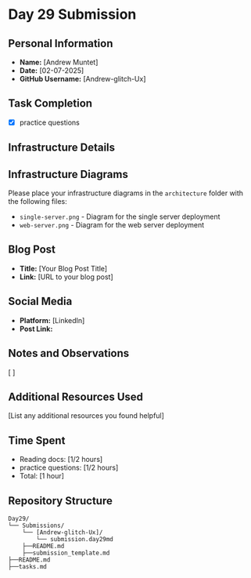# Day 29 Submission

## Personal Information
- **Name:** [Andrew Muntet]
- **Date:** [02-07-2025]
- **GitHub Username:** [Andrew-glitch-Ux]

## Task Completion
- [X] practice questions
 
   

## Infrastructure Details



## Infrastructure Diagrams
Please place your infrastructure diagrams in the `architecture` folder with the following files:
- `single-server.png` - Diagram for the single server deployment
- `web-server.png` - Diagram for the web server deployment

## Blog Post
- **Title:** [Your Blog Post Title]
- **Link:** [URL to your blog post]

## Social Media
- **Platform:** [LinkedIn]
- **Post Link:** 

## Notes and Observations
[
]

## Additional Resources Used
[List any additional resources you found helpful]

## Time Spent
- Reading docs: [1/2 hours]
- practice questions: [1/2 hours]
- Total: [1 hour]

## Repository Structure
```
Day29/
└── Submissions/
    └── [Andrew-glitch-Ux]/
        └── submission.day29md
    ├──README.md
    ├──submission_template.md
├──README.md
├──tasks.md
``` 




